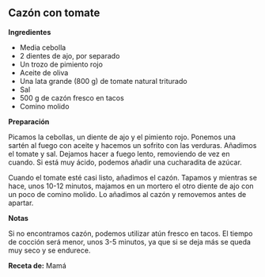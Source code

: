 ## Cazón con tomate

**Ingredientes**

- Media cebolla
- 2 dientes de ajo, por separado
- Un trozo de pimiento rojo
- Aceite de oliva
- Una lata grande (800 g) de tomate natural triturado
- Sal
- 500 g de cazón fresco en tacos
- Comino molido

**Preparación**

Picamos la cebollas, un diente de ajo y el pimiento rojo. Ponemos una sartén al fuego con aceite y hacemos un sofrito con las verduras. Añadimos el tomate y sal. Dejamos hacer a fuego lento, removiendo de vez en cuando. Si está muy ácido, podemos añadir una cucharadita de azúcar. 

Cuando el tomate esté casi listo, añadimos el cazón. Tapamos y mientras se hace, unos 10-12 minutos, majamos en un mortero el otro diente de ajo con un poco de comino molido. Lo añadimos al cazón y removemos antes de apartar.

**Notas**

Si no encontramos cazón, podemos utilizar atún fresco en tacos. El tiempo de cocción será menor, unos 3-5 minutos, ya que si se deja más se queda muy seco y se endurece.

**Receta de:** Mamá

